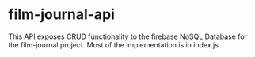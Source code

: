 # film-journal-api
This API exposes CRUD functionality to the firebase NoSQL Database for the film-journal project.
Most of the implementation is in index.js

